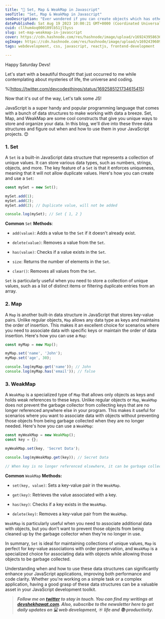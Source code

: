 ```yaml
---
title: "🚀 Set, Map & WeakMap in Javascript"
seoTitle: "Set, Map & WeakMap in Javascript"
seoDescription: "Ever wondered if you can create objects which has other objects as keys?"
datePublished: Sat Aug 19 2023 10:00:21 GMT+0000 (Coordinated Universal Time)
cuid: cllhum4oq000109lb51jl5yss
slug: set-map-weakmap-in-javascript
cover: https://cdn.hashnode.com/res/hashnode/image/upload/v1692439586362/b5747f6b-1829-4c7f-b8e6-4ec7adfd4be5.png
ogImage: https://cdn.hashnode.com/res/hashnode/image/upload/v1692439609888/2a3e9c37-8e3a-4957-94cb-69154f633fac.png
tags: webdevelopment, css, javascript, reactjs, frontend-development

---
```


Happy Saturday Devs!

Let's start with a beautiful thought that just occurred to me while contemplating about mysteries of life, the universe and coding.

%[https://twitter.com/devcodesthings/status/1692585121734615415] 

Now that it's out of the way, Let's talk some JS!

JavaScript is a super handy and popular programming language that comes with a bunch of data structures to make working with data a breeze. Set, Map, and WeakMap are some cool constructs that give you unique ways to store and organize your data. In this blog, we'll dive into these three data structures and figure out when and how to use them in your JavaScript projects. 😊

### **1\. Set**

A `Set` is a built-in JavaScript data structure that represents a collection of unique values. It can store various data types, such as numbers, strings, objects, and more. The key feature of a `Set` is that it enforces uniqueness, meaning that it will not allow duplicate values. Here's how you can create and use a `Set`:

```javascript
const mySet = new Set();

mySet.add(1);
mySet.add(2);
mySet.add(2); // Duplicate value, will not be added

console.log(mySet); // Set { 1, 2 }
```

**Common** `Set` **Methods**:

* `add(value)`: Adds a value to the `Set` if it doesn't already exist.
    
* `delete(value)`: Removes a value from the `Set`.
    
* `has(value)`: Checks if a value exists in the `Set`.
    
* `size`: Returns the number of elements in the `Set`.
    
* `clear()`: Removes all values from the `Set`.
    

`Set` is particularly useful when you need to store a collection of unique values, such as a list of distinct items or filtering duplicate entries from an array.

### **2\. Map**

A `Map` is another built-in data structure in JavaScript that stores key-value pairs. Unlike regular objects, `Map` allows any data type as keys and maintains the order of insertion. This makes it an excellent choice for scenarios where you need to associate data with specific keys or maintain the order of data insertion. Here's how you can use a `Map`:

```javascript
const myMap = new Map();

myMap.set('name', 'John');
myMap.set('age', 30);

console.log(myMap.get('name')); // John
console.log(myMap.has('email')); // false
```

### 3\. WeakMap

A `WeakMap` is a specialized type of `Map` that allows only objects as keys and holds weak references to these keys. Unlike regular objects or `Map`, `WeakMap` does not prevent the garbage collector from collecting keys that are no longer referenced anywhere else in your program. This makes it useful for scenarios where you want to associate data with objects without preventing those objects from being garbage collected when they are no longer needed. Here's how you can use a `WeakMap`:

```javascript
const myWeakMap = new WeakMap();
const key = {};

myWeakMap.set(key, 'Secret Data');

console.log(myWeakMap.get(key)); // Secret Data

// When key is no longer referenced elsewhere, it can be garbage collected, and its associated data will be automatically removed from the WeakMap.
```

**Common** `WeakMap` **Methods:**

* `set(key, value)`: Sets a key-value pair in the `WeakMap`.
    
* `get(key)`: Retrieves the value associated with a key.
    
* `has(key)`: Checks if a key exists in the `WeakMap`.
    
* `delete(key)`: Removes a key-value pair from the `WeakMap`.
    

`WeakMap` is particularly useful when you need to associate additional data with objects, but you don't want to prevent those objects from being cleaned up by the garbage collector when they're no longer in use.

In summary, `Set` is ideal for maintaining collections of unique values, `Map` is perfect for key-value associations with order preservation, and `WeakMap` is a specialized choice for associating data with objects while allowing those objects to be garbage collected.

Understanding when and how to use these data structures can significantly enhance your JavaScript applications, improving both performance and code clarity. Whether you're working on a simple task or a complex application, having a good grasp of these data structures can be a valuable asset in your JavaScript development toolkit.

> ***Follow me on*** [***twitter***](https://twitter.com/devcodesthings) ***to stay in touch. You can find my writings at*** [***devshekhawat.com***](http://devshekhawat.com)***. Also, subscribe to the newsletter here to get daily updates on 💻 web development, ☀️ life and 📚 productivity.***